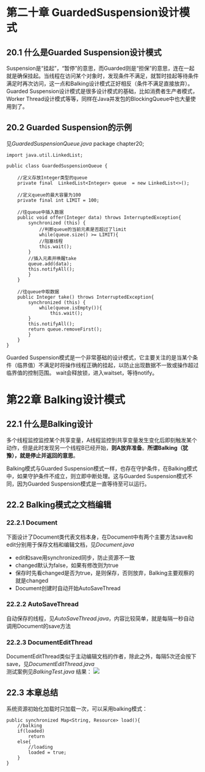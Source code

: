 # 第二十章 GuardedSuspension设计模式
## 20.1 什么是Guarded Suspension设计模式
Suspension是“挂起”，“暂停”的意思，而Guarded则是“担保”的意思，连在一起就是确保挂起。当线程在访问某个对象时，发现条件不满足，就暂时挂起等待条件满足时再次访问，这一点和Balking设计模式正好相反（条件不满足直接放弃）。  
Guarded Suspension设计模式是很多设计模式的基础，比如消费者生产者模式，Worker Thread设计模式等等，同样在Java并发包的BlockingQueue中也大量使用到了。

## 20.2 Guarded Suspension的示例
见*GuardedSuspensionQueue.java*
    package chapter20;

	import java.util.LinkedList;

	public class GuardedSuspensionQueue {

		//定义存放Integer类型的queue
		private final  LinkedList<Integer> queue  = new LinkedList<>();
	
		//定义queue的最大容量为100
		private final int LIMIT = 100;
	
		//往queue中插入数据
		public void offer(Integer data) throws InterruptedException{
			synchronized (this) {
				//判断queue的当前元素是否超过了limit
				while(queue.size() >= LIMIT){
				//阻塞线程
				this.wait();
			}
			//插入元素并唤醒take
			queue.add(data);
			this.notifyAll();
			}
		}
	
		//往queue中取数据
		public Integer take() throws InterruptedException{
			synchronized (this) {
				while(queue.isEmpty()){
					this.wait();
			}
			this.notifyAll();
			return queue.removeFirst();
			}
		}
	}
Guarded Suspension模式是一个非常基础的设计模式，它主要关注的是当某个条件（临界值）不满足时将操作线程正确的挂起，以防止出现数据不一致或操作超过临界值的控制范围。
wait会释放锁，进入waitset，等待notify。

# 第22章 Balking设计模式
## 22.1 什么是Balking设计
多个线程监控监控某个共享变量，A线程监控到共享变量发生变化后即刻触发某个动作，但是此时发现另一个线程B已经开始，**则A放弃准备**。**所谓Balking（犹豫），就是停止并返回的意思**。

Balking模式与Guarded Suspension模式一样，也存在守护条件，在Balking模式中，如果守护条件不成立，则立即中断处理。这与Guarded Suspension模式不同，因为Guarded Suspension模式是一直等待至可以运行。

## 22.2 Balking模式之文档编辑
### 22.2.1 Document
下面设计了Document类代表文档本身，在Document中有两个主要方法save和edit分别用于保存文档和编辑文档，见*Document.java*
- edit和save用synchronized同步，防止资源不一致
- changed默认为false，如果有修改则为true
- 保存时先看changed是否为true，是则保存，否则放弃，Balking主要观察的就是changed
- Document创建时自动开始AutoSaveThread
### 22.2.2 AutoSaveThread
自动保存的线程，见*AutoSaveThread.java*，内容比较简单，就是每隔一秒自动调用Document的save方法
### 22.2.3 DocumentEditThread
DocumentEditThread类似于主动编辑文档的作者，除此之外，每隔5次还会按下save，见*DocumentEditThread.java*  
测试案例见*BalkingTest.java*
结果：
![](https://i.postimg.cc/hGJ1R129/balking.png)

## 22.3 本章总结
系统资源初始化加载时只加载一次，可以采用balking模式：
    
	public synchronized Map<String, Resource> load(){
		//balking
		if(loaded)
			return
		else{
			//loading
			loaded = true;		
		}
	}